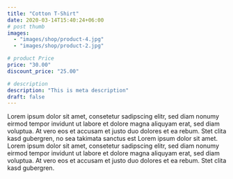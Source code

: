 ```yaml
---
title: "Cotton T-Shirt"
date: 2020-03-14T15:40:24+06:00
# post thumb
images:
  - "images/shop/product-4.jpg"
  - "images/shop/product-2.jpg"

# product Price
price: "30.00"
discount_price: "25.00"

# description
description: "This is meta description"
draft: false
---
```


Lorem ipsum dolor sit amet, consetetur sadipscing elitr, sed diam nonumy eirmod tempor invidunt ut labore et dolore magna aliquyam erat, sed diam voluptua. At vero eos et accusam et justo duo dolores et ea rebum. Stet clita kasd gubergren, no sea takimata sanctus est Lorem ipsum dolor sit amet. Lorem ipsum dolor sit amet, consetetur sadipscing elitr, sed diam nonumy eirmod tempor invidunt ut labore et dolore magna aliquyam erat, sed diam voluptua. At vero eos et accusam et justo duo dolores et ea rebum. Stet clita kasd gubergren.
